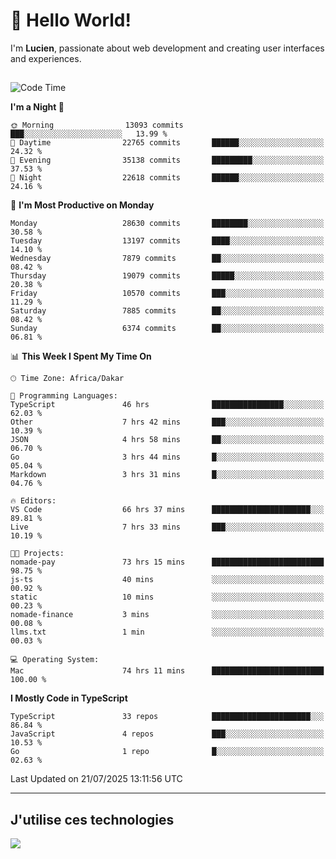 # 👋 Hello World!

I'm **Lucien**, passionate about web development and creating user interfaces and experiences.

##

<!--START_SECTION:waka-->
![Code Time](http://img.shields.io/badge/Code%20Time-3%2C466%20hrs%2029%20mins-blue)

**I'm a Night 🦉** 

```text
🌞 Morning                13093 commits       ███░░░░░░░░░░░░░░░░░░░░░░   13.99 % 
🌆 Daytime                22765 commits       ██████░░░░░░░░░░░░░░░░░░░   24.32 % 
🌃 Evening                35138 commits       █████████░░░░░░░░░░░░░░░░   37.53 % 
🌙 Night                  22618 commits       ██████░░░░░░░░░░░░░░░░░░░   24.16 % 
```
📅 **I'm Most Productive on Monday** 

```text
Monday                   28630 commits       ████████░░░░░░░░░░░░░░░░░   30.58 % 
Tuesday                  13197 commits       ████░░░░░░░░░░░░░░░░░░░░░   14.10 % 
Wednesday                7879 commits        ██░░░░░░░░░░░░░░░░░░░░░░░   08.42 % 
Thursday                 19079 commits       █████░░░░░░░░░░░░░░░░░░░░   20.38 % 
Friday                   10570 commits       ███░░░░░░░░░░░░░░░░░░░░░░   11.29 % 
Saturday                 7885 commits        ██░░░░░░░░░░░░░░░░░░░░░░░   08.42 % 
Sunday                   6374 commits        ██░░░░░░░░░░░░░░░░░░░░░░░   06.81 % 
```


📊 **This Week I Spent My Time On** 

```text
🕑︎ Time Zone: Africa/Dakar

💬 Programming Languages: 
TypeScript               46 hrs              ████████████████░░░░░░░░░   62.03 % 
Other                    7 hrs 42 mins       ███░░░░░░░░░░░░░░░░░░░░░░   10.39 % 
JSON                     4 hrs 58 mins       ██░░░░░░░░░░░░░░░░░░░░░░░   06.70 % 
Go                       3 hrs 44 mins       █░░░░░░░░░░░░░░░░░░░░░░░░   05.04 % 
Markdown                 3 hrs 31 mins       █░░░░░░░░░░░░░░░░░░░░░░░░   04.76 % 

🔥 Editors: 
VS Code                  66 hrs 37 mins      ██████████████████████░░░   89.81 % 
Live                     7 hrs 33 mins       ███░░░░░░░░░░░░░░░░░░░░░░   10.19 % 

🐱‍💻 Projects: 
nomade-pay               73 hrs 15 mins      █████████████████████████   98.75 % 
js-ts                    40 mins             ░░░░░░░░░░░░░░░░░░░░░░░░░   00.92 % 
static                   10 mins             ░░░░░░░░░░░░░░░░░░░░░░░░░   00.23 % 
nomade-finance           3 mins              ░░░░░░░░░░░░░░░░░░░░░░░░░   00.08 % 
llms.txt                 1 min               ░░░░░░░░░░░░░░░░░░░░░░░░░   00.03 % 

💻 Operating System: 
Mac                      74 hrs 11 mins      █████████████████████████   100.00 % 
```

**I Mostly Code in TypeScript** 

```text
TypeScript               33 repos            ██████████████████████░░░   86.84 % 
JavaScript               4 repos             ███░░░░░░░░░░░░░░░░░░░░░░   10.53 % 
Go                       1 repo              █░░░░░░░░░░░░░░░░░░░░░░░░   02.63 % 
```




 Last Updated on 21/07/2025 13:11:56 UTC
<!--END_SECTION:waka-->
---

## J'utilise ces technologies

<p align="left">
  <a href="https://skillicons.dev">
    <img src="https://skillicons.dev/icons?i=ts,js,go,ruby,css,scss,tailwind,react,vite,nextjs,docker,figma,ableton" />
  </a>
</p>

